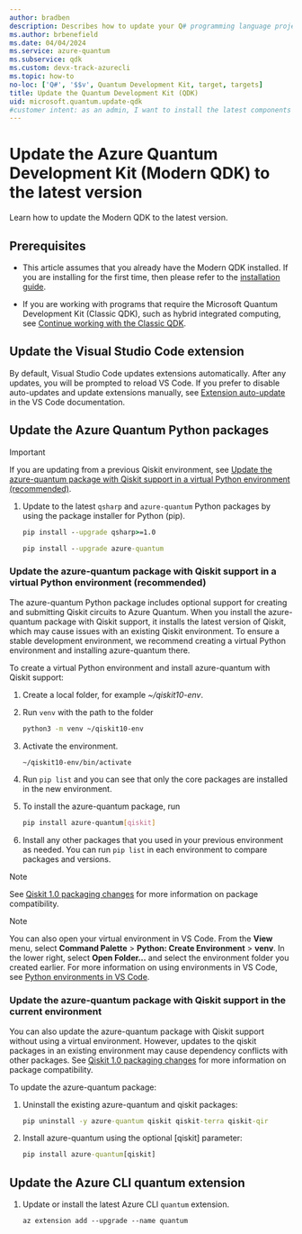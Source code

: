 ```yaml
---
author: bradben
description: Describes how to update your Q# programming language projects and the Quantum Development Kit (QDK) to the current version.
ms.author: brbenefield
ms.date: 04/04/2024
ms.service: azure-quantum
ms.subservice: qdk
ms.custom: devx-track-azurecli
ms.topic: how-to
no-loc: ['Q#', '$$v', Quantum Development Kit, target, targets]
title: Update the Quantum Development Kit (QDK)
uid: microsoft.quantum.update-qdk
#customer intent: as an admin, I want to install the latest components of Azure Quantum
---
```


# Update the Azure Quantum Development Kit (Modern QDK) to the latest version

Learn how to update the Modern QDK to the latest version.

## Prerequisites

- This article assumes that you already have the Modern QDK installed. If you are installing for the first time, then please refer to the [installation guide](xref:microsoft.quantum.install-qdk.overview).

- If you are working with programs that require the Microsoft Quantum Development Kit (Classic QDK), such as hybrid integrated computing, see [Continue working with the Classic QDK](xref:microsoft.quantum.install-qdk.overview#compatibility-with-the-classic-qdk).

## Update the Visual Studio Code extension

By default, Visual Studio Code updates extensions automatically. After any updates, you will be prompted to reload VS Code. If you prefer to disable auto-updates and update extensions manually, see [Extension auto-update](https://code.visualstudio.com/docs/editor/extension-marketplace#_extension-autoupdate) in the VS Code documentation.

## Update the Azure Quantum Python packages

> [!IMPORTANT]
> If you are updating from a previous Qiskit environment, see [Update the azure-quantum package with Qiskit support in a virtual Python environment (recommended)](#update-the-azure-quantum-package-with-qiskit-support-in-a-virtual-python-environment-recommended).

1. Update to the latest `qsharp` and `azure-quantum` Python packages by using the package installer for Python (pip).
  
    ```cmd
    pip install --upgrade qsharp>=1.0
    ```

    ```cmd
    pip install --upgrade azure-quantum
    ```
### Update the azure-quantum package with Qiskit support in a virtual Python environment (recommended)

The azure-quantum Python package includes optional support for creating and submitting Qiskit circuits to Azure Quantum. When you install the azure-quantum package with Qiskit support, it installs the latest version of Qiskit, which may cause issues with an existing Qiskit environment. To ensure a stable development environment, we recommend creating a virtual Python environment and installing azure-quantum there. 

To create a virtual Python environment and install azure-quantum with Qiskit support:
1. Create a local folder, for example *~/qiskit10-env*.
1. Run `venv` with the path to the folder

    ```bash
    python3 -m venv ~/qiskit10-env
    ```

1. Activate the environment.

    ```bash
    ~/qiskit10-env/bin/activate
    ```

1. Run `pip list` and you can see that only the core packages are installed in the new environment.
1. To install the azure-quantum package, run

    ```bash
    pip install azure-quantum[qiskit]
    ```
1. Install any other packages that you used in your previous environment as needed. You can run `pip list` in each environment to compare packages and versions. 

> [!NOTE]
> See [Qiskit 1.0 packaging changes](https://docs.quantum.ibm.com/api/migration-guides/qiskit-1.0-installation#qiskit-10-packaging-changes) for more information on package compatibility. 

> [!NOTE]
> You can also open your virtual environment in VS Code. From the **View** menu, select **Command Palette** > **Python: Create Environment** > **venv**. In the lower right, select **Open Folder...** and select the environment folder you created earlier.  For more information on using environments in VS Code, see [Python environments in VS Code](https://code.visualstudio.com/docs/python/environments).

### Update the azure-quantum package with Qiskit support in the current environment 

You can also update the azure-quantum package with Qiskit support without using a virtual environment. However, updates to the qiskit packages in an existing environment may cause dependency conflicts with other packages. See [Qiskit 1.0 packaging changes](https://docs.quantum.ibm.com/api/migration-guides/qiskit-1.0-installation#qiskit-10-packaging-changes) for more information on package compatibility. 

To update the azure-quantum package:
1. Uninstall the existing azure-quantum and qiskit packages:

    ```cmd
    pip uninstall -y azure-quantum qiskit qiskit-terra qiskit-qir
    ```
1. Install azure-quantum using the optional [qiskit] parameter:

    ```cmd
    pip install azure-quantum[qiskit]
    ```
    
## Update the Azure CLI quantum extension

1. Update or install the latest Azure CLI `quantum` extension.

    ```azurecli
    az extension add --upgrade --name quantum
    ```
